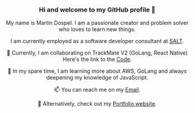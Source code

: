 <div align="center">

### Hi and welcome to my GitHub profile 👋

My name is Martin Dospel. I am a passionate creator and problem solver who loves to learn new things. 

I am currently employed as a software developer consultant at [SALT](https://www.salt.dev/sv-SE). 

🔭 Currently, I am collaborating on TrackMate V2 (GoLang, React Native) Here's the link to the [Code](https://github.com/sayedmurtaza24/trackmatev2).

🌱 In my spare time, I am learning more about AWS, GoLang and always deepening my knowledge of JavaScript. 

📫 You can reach me on my [Email](martin.dospel@appliedtechnology.se). 

💫 Alternatively, check out my [Portfolio website](https://martindospel.netlify.app/).

</div>
